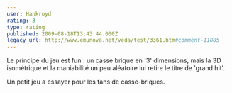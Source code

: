 ```yaml
---
user: Hankroyd
rating: 3
type: rating
published: 2009-08-18T13:43:44.000Z
legacy_url: http://www.emunova.net/veda/test/3361.htm#comment-11885
---
```

Le principe du jeu est fun : un casse brique en '3' dimensions, mais la 3D isométrique et la maniabilité un peu aléatoire lui retire le titre de 'grand hit'.

Un petit jeu a essayer pour les fans de casse-briques.